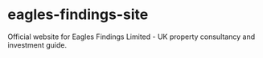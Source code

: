 # eagles-findings-site
Official  website for Eagles Findings Limited - UK property consultancy and investment guide.
